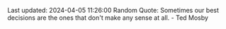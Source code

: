 Last updated: 2024-04-05 11:26:00
Random Quote: Sometimes our best decisions are the ones that don't make any sense at all. - Ted Mosby